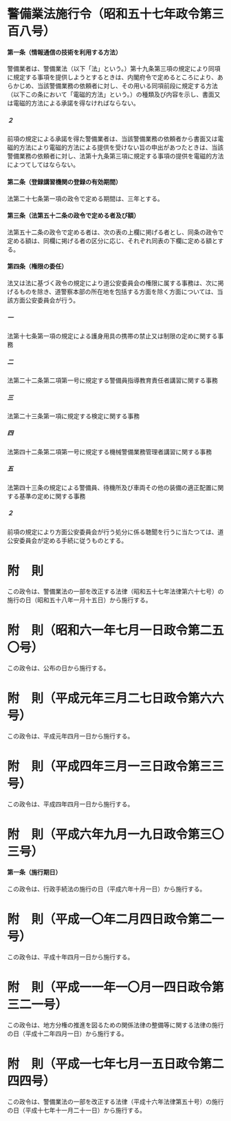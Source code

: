 # 警備業法施行令（昭和五十七年政令第三百八号）
#### 第一条（情報通信の技術を利用する方法）
警備業者は、警備業法（以下「法」という。）第十九条第三項の規定により同項に規定する事項を提供しようとするときは、内閣府令で定めるところにより、あらかじめ、当該警備業務の依頼者に対し、その用いる同項前段に規定する方法（以下この条において「電磁的方法」という。）の種類及び内容を示し、書面又は電磁的方法による承諾を得なければならない。
##### ２
前項の規定による承諾を得た警備業者は、当該警備業務の依頼者から書面又は電磁的方法により電磁的方法による提供を受けない旨の申出があつたときは、当該警備業務の依頼者に対し、法第十九条第三項に規定する事項の提供を電磁的方法によつてしてはならない。
#### 第二条（登録講習機関の登録の有効期間）
法第二十七条第一項の政令で定める期間は、三年とする。
#### 第三条（法第五十二条の政令で定める者及び額）
法第五十二条の政令で定める者は、次の表の上欄に掲げる者とし、同条の政令で定める額は、同欄に掲げる者の区分に応じ、それぞれ同表の下欄に定める額とする。
#### 第四条（権限の委任）
法又は法に基づく政令の規定により道公安委員会の権限に属する事務は、次に掲げるものを除き、道警察本部の所在地を包括する方面を除く方面については、当該方面公安委員会が行う。
##### 一
法第十七条第一項の規定による護身用具の携帯の禁止又は制限の定めに関する事務
##### 二
法第二十二条第二項第一号に規定する警備員指導教育責任者講習に関する事務
##### 三
法第二十三条第一項に規定する検定に関する事務
##### 四
法第四十二条第二項第一号に規定する機械警備業務管理者講習に関する事務
##### 五
法第四十三条の規定による警備員、待機所及び車両その他の装備の適正配置に関する基準の定めに関する事務
##### ２
前項の規定により方面公安委員会が行う処分に係る聴聞を行うに当たつては、道公安委員会が定める手続に従うものとする。
# 附　則
この政令は、警備業法の一部を改正する法律（昭和五十七年法律第六十七号）の施行の日（昭和五十八年一月十五日）から施行する。
# 附　則（昭和六一年七月一日政令第二五〇号）
この政令は、公布の日から施行する。
# 附　則（平成元年三月二七日政令第六六号）
この政令は、平成元年四月一日から施行する。
# 附　則（平成四年三月一三日政令第三三号）
この政令は、平成四年四月一日から施行する。
# 附　則（平成六年九月一九日政令第三〇三号）
#### 第一条（施行期日）
この政令は、行政手続法の施行の日（平成六年十月一日）から施行する。
# 附　則（平成一〇年二月四日政令第二一号）
この政令は、平成十年四月一日から施行する。
# 附　則（平成一一年一〇月一四日政令第三二一号）
この政令は、地方分権の推進を図るための関係法律の整備等に関する法律の施行の日（平成十二年四月一日）から施行する。
# 附　則（平成一七年七月一五日政令第二四四号）
この政令は、警備業法の一部を改正する法律（平成十六年法律第五十号）の施行の日（平成十七年十一月二十一日）から施行する。
